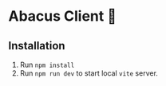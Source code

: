 # Abacus Client 🧮

## Installation

1. Run `npm install`
2. Run `npm run dev` to start local `vite` server.
